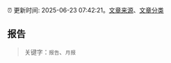:alarm_clock: 更新时间: 2025-06-23 07:42:21。[文章来源](/README.md)、[文章分类](/TAGS.md)

## 报告


> 关键字：`报告`、`月报`



